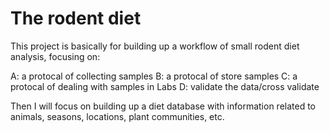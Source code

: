 # The rodent diet

This project is basically for building up a workflow of small rodent diet analysis,
focusing on:

A: a protocal of collecting samples
B: a protocal of store samples
C: a protocal of dealing with samples in Labs
D: validate the data/cross validate

Then I will focus on building up a diet database with information related to animals, seasons, locations, plant communities, etc.
